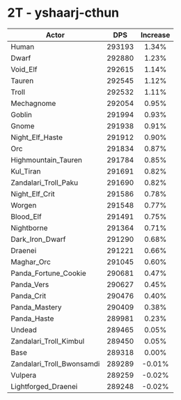 # 2T - yshaarj-cthun
| Actor | DPS | Increase |
|---|:---:|:---:|
|Human|293193|1.34%|
|Dwarf|292880|1.23%|
|Void_Elf|292615|1.14%|
|Tauren|292545|1.12%|
|Troll|292532|1.11%|
|Mechagnome|292054|0.95%|
|Goblin|291994|0.93%|
|Gnome|291938|0.91%|
|Night_Elf_Haste|291912|0.90%|
|Orc|291834|0.87%|
|Highmountain_Tauren|291784|0.85%|
|Kul_Tiran|291691|0.82%|
|Zandalari_Troll_Paku|291690|0.82%|
|Night_Elf_Crit|291586|0.78%|
|Worgen|291548|0.77%|
|Blood_Elf|291491|0.75%|
|Nightborne|291364|0.71%|
|Dark_Iron_Dwarf|291290|0.68%|
|Draenei|291221|0.66%|
|Maghar_Orc|291045|0.60%|
|Panda_Fortune_Cookie|290681|0.47%|
|Panda_Vers|290627|0.45%|
|Panda_Crit|290476|0.40%|
|Panda_Mastery|290409|0.38%|
|Panda_Haste|289981|0.23%|
|Undead|289465|0.05%|
|Zandalari_Troll_Kimbul|289450|0.05%|
|Base|289318|0.00%|
|Zandalari_Troll_Bwonsamdi|289289|-0.01%|
|Vulpera|289259|-0.02%|
|Lightforged_Draenei|289248|-0.02%|
